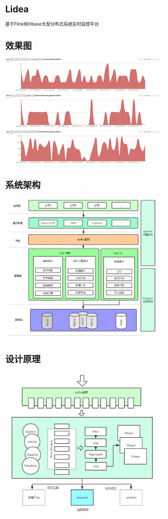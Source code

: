 # Lidea
基于Flink和Hbase大型分布式系统实时监控平台 

# 效果图
![效果图](https://github.com/VIPJoey/Lidea/blob/master/assets/runing.png)

# 系统架构
![系统架构](https://github.com/VIPJoey/Lidea/blob/master/assets/framework.png)

# 设计原理
![设计原理](https://github.com/VIPJoey/Lidea/blob/master/assets/design.png)

